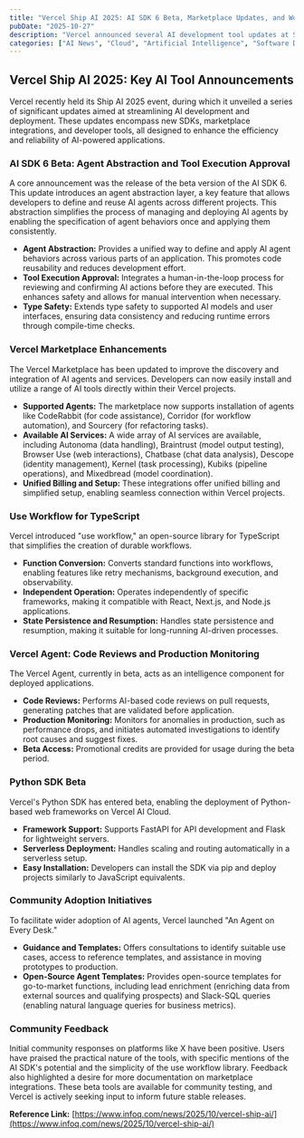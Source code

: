 ```yaml
---
title: "Vercel Ship AI 2025: AI SDK 6 Beta, Marketplace Updates, and Workflow for TypeScript"
pubDate: "2025-10-27"
description: "Vercel announced several AI development tool updates at Ship AI 2025, including the AI SDK 6 beta with agent abstraction and tool execution approval, enhanced Marketplace agents and services, the open-source use workflow library for TypeScript, and a Vercel Agent for code reviews and production monitoring."
categories: ["AI News", "Cloud", "Artificial Intelligence", "Software Development"]
---
```


## Vercel Ship AI 2025: Key AI Tool Announcements

Vercel recently held its Ship AI 2025 event, during which it unveiled a series of significant updates aimed at streamlining AI development and deployment. These updates encompass new SDKs, marketplace integrations, and developer tools, all designed to enhance the efficiency and reliability of AI-powered applications.

### AI SDK 6 Beta: Agent Abstraction and Tool Execution Approval

A core announcement was the release of the beta version of the AI SDK 6. This update introduces an agent abstraction layer, a key feature that allows developers to define and reuse AI agents across different projects. This abstraction simplifies the process of managing and deploying AI agents by enabling the specification of agent behaviors once and applying them consistently.

*   **Agent Abstraction:**  Provides a unified way to define and apply AI agent behaviors across various parts of an application. This promotes code reusability and reduces development effort.
*   **Tool Execution Approval:** Integrates a human-in-the-loop process for reviewing and confirming AI actions before they are executed. This enhances safety and allows for manual intervention when necessary.
*   **Type Safety:** Extends type safety to supported AI models and user interfaces, ensuring data consistency and reducing runtime errors through compile-time checks.

### Vercel Marketplace Enhancements

The Vercel Marketplace has been updated to improve the discovery and integration of AI agents and services.  Developers can now easily install and utilize a range of AI tools directly within their Vercel projects.

*   **Supported Agents:** The marketplace now supports installation of agents like CodeRabbit (for code assistance), Corridor (for workflow automation), and Sourcery (for refactoring tasks).
*   **Available AI Services:** A wide array of AI services are available, including Autonoma (data handling), Braintrust (model output testing), Browser Use (web interactions), Chatbase (chat data analysis), Descope (identity management), Kernel (task processing), Kubiks (pipeline operations), and Mixedbread (model coordination).
*   **Unified Billing and Setup:**  These integrations offer unified billing and simplified setup, enabling seamless connection within Vercel projects.

### Use Workflow for TypeScript

Vercel introduced "use workflow," an open-source library for TypeScript that simplifies the creation of durable workflows.

*   **Function Conversion:** Converts standard functions into workflows, enabling features like retry mechanisms, background execution, and observability.
*   **Independent Operation:** Operates independently of specific frameworks, making it compatible with React, Next.js, and Node.js applications.
*   **State Persistence and Resumption:** Handles state persistence and resumption, making it suitable for long-running AI-driven processes.

### Vercel Agent: Code Reviews and Production Monitoring

The Vercel Agent, currently in beta, acts as an intelligence component for deployed applications.

*   **Code Reviews:** Performs AI-based code reviews on pull requests, generating patches that are validated before application.
*   **Production Monitoring:** Monitors for anomalies in production, such as performance drops, and initiates automated investigations to identify root causes and suggest fixes.
*   **Beta Access:** Promotional credits are provided for usage during the beta period.

### Python SDK Beta

Vercel's Python SDK has entered beta, enabling the deployment of Python-based web frameworks on Vercel AI Cloud.

*   **Framework Support:** Supports FastAPI for API development and Flask for lightweight servers.
*   **Serverless Deployment:** Handles scaling and routing automatically in a serverless setup.
*   **Easy Installation:** Developers can install the SDK via pip and deploy projects similarly to JavaScript equivalents.

### Community Adoption Initiatives

To facilitate wider adoption of AI agents, Vercel launched "An Agent on Every Desk."

*   **Guidance and Templates:** Offers consultations to identify suitable use cases, access to reference templates, and assistance in moving prototypes to production.
*   **Open-Source Agent Templates:**  Provides open-source templates for go-to-market functions, including lead enrichment (enriching data from external sources and qualifying prospects) and Slack-SQL queries (enabling natural language queries for business metrics).

### Community Feedback

Initial community responses on platforms like X have been positive.  Users have praised the practical nature of the tools, with specific mentions of the AI SDK's potential and the simplicity of the use workflow library.  Feedback also highlighted a desire for more documentation on marketplace integrations.  These beta tools are available for community testing, and Vercel is actively seeking input to inform future stable releases.

**Reference Link:** [https://www.infoq.com/news/2025/10/vercel-ship-ai/](https://www.infoq.com/news/2025/10/vercel-ship-ai/)